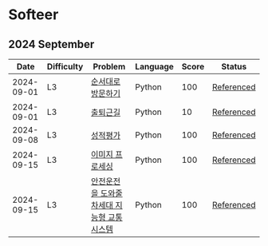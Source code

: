# Softeer
## 2024 September
| Date | Difficulty | Problem | Language | Score | Status |
| --- | --- | --- | --- | --- | --- |
| 2024-09-01 | L3 | [순서대로 방문하기](https://softeer.ai/practice/6246) | Python | 100 | [Referenced](https://baebalja.tistory.com/618) |
| 2024-09-01 | L3 | [출퇴근길](https://softeer.ai/practice/6248) | Python | 10 | [Referenced](https://papapapa.tistory.com/122) |
| 2024-09-08 | L3 | [성적평가](https://softeer.ai/practice/6250) | Python | 100 | [Referenced](https://stritegdc.tistory.com/353) |
| 2024-09-15 | L3 | [이미지 프로세싱](https://softeer.ai/practice/6265) | Python | 100 | [Referenced](https://jie0025.tistory.com/450) |
| 2024-09-15 | L3 | [안전운전을 도와줄 차세대 지능형 교통시스템](https://softeer.ai/practice/6274) | Python | 100 | [Referenced](https://talktato.tistory.com/31) |